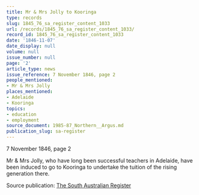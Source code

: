 ```yaml
---
title: Mr & Mrs Jolly to Kooringa
type: records
slug: 1845_76_sa_register_content_1033
url: /records/1845_76_sa_register_content_1033/
record_id: 1845_76_sa_register_content_1033
date: '1846-11-07'
date_display: null
volume: null
issue_number: null
page: '2'
article_type: news
issue_reference: 7 November 1846, page 2
people_mentioned:
- Mr & Mrs Jolly
places_mentioned:
- Adelaide
- Kooringa
topics:
- education
- employment
source_document: 1985-87_Northern__Argus.md
publication_slug: sa-register
---
```


7 November 1846, page 2

Mr & Mrs Jolly, who have long been successful teachers in Adelaide, have been induced to go to Kooringa to undertake the tuition of the rising generation there.

Source publication: [The South Australian Register](/publications/sa-register/)
